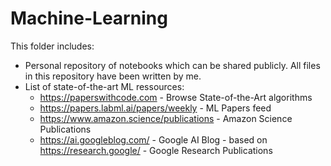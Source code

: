 # Machine-Learning

This folder includes:
  - Personal repository of notebooks which can be shared publicly. All files in this repository have been written by me.
  - List of state-of-the-art ML ressources:
      - https://paperswithcode.com - Browse State-of-the-Art algorithms
      - https://papers.labml.ai/papers/weekly - ML Papers feed
      - https://www.amazon.science/publications - Amazon Science Publications
      - https://ai.googleblog.com/ - Google AI Blog - based on https://research.google/ - Google Research Publications

